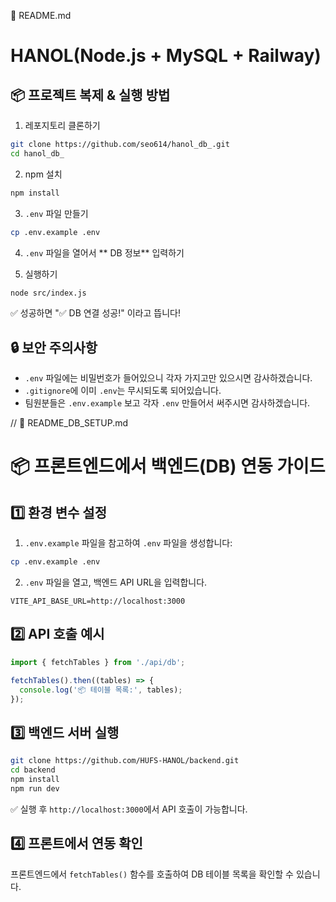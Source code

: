 📄 README.md

# HANOL(Node.js + MySQL + Railway)

## 📦 프로젝트 복제 & 실행 방법

1. 레포지토리 클론하기
```bash
git clone https://github.com/seo614/hanol_db_.git
cd hanol_db_
```

2. npm 설치
```bash
npm install
```

3. `.env` 파일 만들기
```bash
cp .env.example .env
```

4. `.env` 파일을 열어서 ** DB 정보** 입력하기

5. 실행하기
```bash
node src/index.js
```

✅ 성공하면 "✅ DB 연결 성공!" 이라고 뜹니다!


## 🔒 보안 주의사항

- `.env` 파일에는 비밀번호가 들어있으니 각자 가지고만 있으시면 감사하겠습니다.
- `.gitignore`에 이미 `.env`는 무시되도록 되어있습니다.
- 팀원분들은 `.env.example` 보고 각자 `.env` 만들어서 써주시면 감사하겠습니다.

// 📄 README_DB_SETUP.md

# 📦 프론트엔드에서 백엔드(DB) 연동 가이드

## 1️⃣ 환경 변수 설정

1. `.env.example` 파일을 참고하여 `.env` 파일을 생성합니다:

```bash
cp .env.example .env
```

2. `.env` 파일을 열고, 백엔드 API URL을 입력합니다.

```env
VITE_API_BASE_URL=http://localhost:3000
```


## 2️⃣ API 호출 예시

```javascript
import { fetchTables } from './api/db';

fetchTables().then((tables) => {
  console.log('📦 테이블 목록:', tables);
});
```


## 3️⃣ 백엔드 서버 실행

```bash
git clone https://github.com/HUFS-HANOL/backend.git
cd backend
npm install
npm run dev
```

✅ 실행 후 `http://localhost:3000`에서 API 호출이 가능합니다.


## 4️⃣ 프론트에서 연동 확인

프론트엔드에서 `fetchTables()` 함수를 호출하여 DB 테이블 목록을 확인할 수 있습니다.


